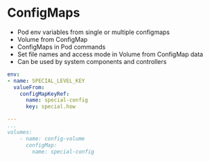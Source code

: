 # ConfigMaps

- Pod env variables from single or multiple configmaps
- Volume from ConfigMap
- ConfigMaps in Pod commands
- Set file names and access mode in Volume from ConfigMap data
- Can be used by system components and controllers

```yaml
env:
- name: SPECIAL_LEVEL_KEY
  valueFrom:
    configMapKeyRef:
      name: special-config
      key: special.how

---
...
volumes:
    - name: config-volume
      configMap:
        name: special-config
```

